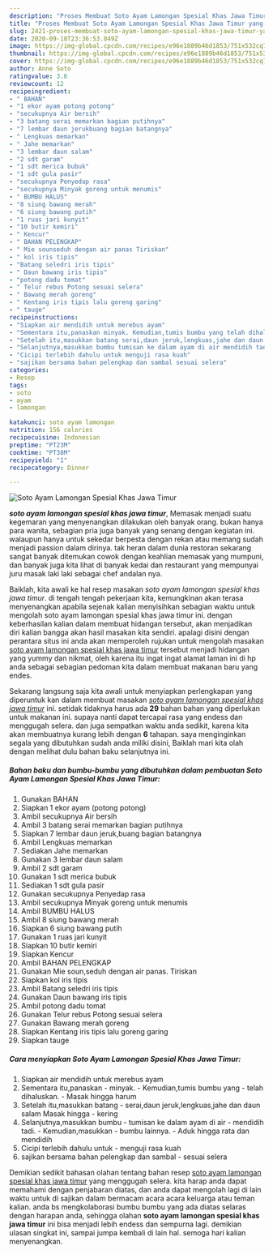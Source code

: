 ```yaml
---
description: "Proses Membuat Soto Ayam Lamongan Spesial Khas Jawa Timur yang Menggugah Selera"
title: "Proses Membuat Soto Ayam Lamongan Spesial Khas Jawa Timur yang Menggugah Selera"
slug: 2421-proses-membuat-soto-ayam-lamongan-spesial-khas-jawa-timur-yang-menggugah-selera
date: 2020-09-18T23:36:53.849Z
image: https://img-global.cpcdn.com/recipes/e96e1889b46d1853/751x532cq70/soto-ayam-lamongan-spesial-khas-jawa-timur-foto-resep-utama.jpg
thumbnail: https://img-global.cpcdn.com/recipes/e96e1889b46d1853/751x532cq70/soto-ayam-lamongan-spesial-khas-jawa-timur-foto-resep-utama.jpg
cover: https://img-global.cpcdn.com/recipes/e96e1889b46d1853/751x532cq70/soto-ayam-lamongan-spesial-khas-jawa-timur-foto-resep-utama.jpg
author: Anne Soto
ratingvalue: 3.6
reviewcount: 12
recipeingredient:
- " BAHAN"
- "1 ekor ayam potong potong"
- "secukupnya Air bersih"
- "3 batang serai memarkan bagian putihnya"
- "7 lembar daun jerukbuang bagian batangnya"
- " Lengkuas memarkan"
- " Jahe memarkan"
- "3 lembar daun salam"
- "2 sdt garam"
- "1 sdt merica bubuk"
- "1 sdt gula pasir"
- "secukupnya Penyedap rasa"
- "secukupnya Minyak goreng untuk menumis"
- " BUMBU HALUS"
- "8 siung bawang merah"
- "6 siung bawang putih"
- "1 ruas jari kunyit"
- "10 butir kemiri"
- " Kencur"
- " BAHAN PELENGKAP"
- " Mie sounseduh dengan air panas Tiriskan"
- " kol iris tipis"
- "Batang seledri iris tipis"
- " Daun bawang iris tipis"
- "potong dadu tomat"
- " Telur rebus Potong sesuai selera"
- " Bawang merah goreng"
- " Kentang iris tipis lalu goreng garing"
- " tauge"
recipeinstructions:
- "Siapkan air mendidih untuk merebus ayam"
- "Sementara itu,panaskan minyak. Kemudian,tumis bumbu yang telah dihaluskan. Masak hingga harum"
- "Setelah itu,masukkan batang serai,daun jeruk,lengkuas,jahe dan daun salam Masak hingga kering"
- "Selanjutnya,masukkan bumbu tumisan ke dalam ayam di air mendidih tadi. Kemudian,masukkan bumbu lainnya. Aduk hingga rata dan mendidih"
- "Cicipi terlebih dahulu untuk menguji rasa kuah"
- "sajikan bersama bahan pelengkap dan sambal sesuai selera"
categories:
- Resep
tags:
- soto
- ayam
- lamongan

katakunci: soto ayam lamongan 
nutrition: 156 calories
recipecuisine: Indonesian
preptime: "PT23M"
cooktime: "PT38M"
recipeyield: "1"
recipecategory: Dinner

---
```



![Soto Ayam Lamongan Spesial Khas Jawa Timur](https://img-global.cpcdn.com/recipes/e96e1889b46d1853/751x532cq70/soto-ayam-lamongan-spesial-khas-jawa-timur-foto-resep-utama.jpg)

<b><i>soto ayam lamongan spesial khas jawa timur</i></b>, Memasak menjadi suatu kegemaran yang menyenangkan dilakukan oleh banyak orang. bukan hanya para wanita, sebagian pria juga banyak yang senang dengan kegiatan ini. walaupun hanya untuk sekedar berpesta dengan rekan atau memang sudah menjadi passion dalam dirinya. tak heran dalam dunia restoran sekarang sangat banyak ditemukan cowok dengan keahlian memasak yang mumpuni, dan banyak juga kita lihat di banyak kedai dan restaurant yang mempunyai juru masak laki laki sebagai chef andalan nya.



Baiklah, kita awali ke hal resep masakan <i>soto ayam lamongan spesial khas jawa timur</i>. di tengah tengah pekerjaan kita, kemungkinan akan terasa menyenangkan apabila sejenak kalian menyisihkan sebagian waktu untuk mengolah soto ayam lamongan spesial khas jawa timur ini. dengan keberhasilan kalian dalam membuat hidangan tersebut, akan menjadikan diri kalian bangga akan hasil masakan kita sendiri. apalagi disini dengan perantara situs ini anda akan memperoleh rujukan untuk mengolah masakan <u>soto ayam lamongan spesial khas jawa timur</u> tersebut menjadi hidangan yang yummy dan nikmat, oleh karena itu ingat ingat alamat laman ini di hp anda sebagai sebagian pedoman kita dalam membuat makanan baru yang endes.


Sekarang langsung saja kita awali untuk menyiapkan perlengkapan yang diperuntuk kan dalam membuat masakan <u><i>soto ayam lamongan spesial khas jawa timur</i></u> ini. setidak tidaknya harus ada <b>29</b> bahan bahan yang diperlukan untuk makanan ini. supaya nanti dapat tercapai rasa yang endess dan menggugah selera. dan juga sempatkan waktu anda sedikit, karena kita akan membuatnya kurang lebih dengan <b>6</b> tahapan. saya menginginkan segala yang dibutuhkan sudah anda miliki disini, Baiklah mari kita olah dengan melihat dulu bahan baku selanjutnya ini.

<!--inarticleads1-->

##### Bahan baku dan bumbu-bumbu yang dibutuhkan dalam pembuatan Soto Ayam Lamongan Spesial Khas Jawa Timur:

1. Gunakan  BAHAN
1. Siapkan 1 ekor ayam (potong potong)
1. Ambil secukupnya Air bersih
1. Ambil 3 batang serai memarkan bagian putihnya
1. Siapkan 7 lembar daun jeruk,buang bagian batangnya
1. Ambil  Lengkuas memarkan
1. Sediakan  Jahe memarkan
1. Gunakan 3 lembar daun salam
1. Ambil 2 sdt garam
1. Gunakan 1 sdt merica bubuk
1. Sediakan 1 sdt gula pasir
1. Gunakan secukupnya Penyedap rasa
1. Ambil secukupnya Minyak goreng untuk menumis
1. Ambil  BUMBU HALUS
1. Ambil 8 siung bawang merah
1. Siapkan 6 siung bawang putih
1. Gunakan 1 ruas jari kunyit
1. Siapkan 10 butir kemiri
1. Siapkan  Kencur
1. Ambil  BAHAN PELENGKAP
1. Gunakan  Mie soun,seduh dengan air panas. Tiriskan
1. Siapkan  kol iris tipis
1. Ambil Batang seledri iris tipis
1. Gunakan  Daun bawang iris tipis
1. Ambil potong dadu tomat
1. Gunakan  Telur rebus Potong sesuai selera
1. Gunakan  Bawang merah goreng
1. Siapkan  Kentang iris tipis lalu goreng garing
1. Siapkan  tauge




<!--inarticleads2-->

##### Cara menyiapkan Soto Ayam Lamongan Spesial Khas Jawa Timur:

1. Siapkan air mendidih untuk merebus ayam
1. Sementara itu,panaskan - minyak. - Kemudian,tumis bumbu yang - telah dihaluskan. - Masak hingga harum
1. Setelah itu,masukkan batang - serai,daun jeruk,lengkuas,jahe dan daun salam Masak hingga - kering
1. Selanjutnya,masukkan bumbu - tumisan ke dalam ayam di air - mendidih tadi. - Kemudian,masukkan - bumbu lainnya. - Aduk hingga rata dan mendidih
1. Cicipi terlebih dahulu untuk - menguji rasa kuah
1. sajikan bersama bahan pelengkap dan sambal - sesuai selera




Demikian sedikit bahasan olahan tentang bahan resep <u>soto ayam lamongan spesial khas jawa timur</u> yang menggugah selera. kita harap anda dapat memahami dengan penjabaran diatas, dan anda dapat mengolah lagi di lain waktu untuk di sajikan dalam bermacam acara acara keluarga atau teman kalian. anda bs mengkolaborasi bumbu bumbu yang ada diatas selaras dengan harapan anda, sehingga olahan <b>soto ayam lamongan spesial khas jawa timur</b> ini bisa menjadi lebih endess dan sempurna lagi. demikian ulasan singkat ini, sampai jumpa kembali di lain hal. semoga hari kalian menyenangkan.
